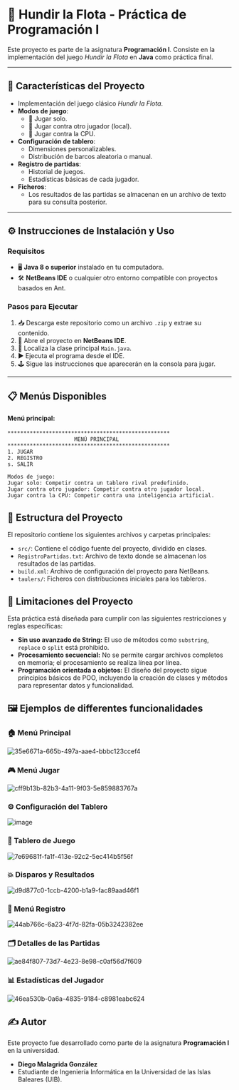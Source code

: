 # 🚢 Hundir la Flota - Práctica de Programación I

Este proyecto es parte de la asignatura **Programación I**. Consiste en la implementación del juego _Hundir la Flota_ en **Java** como práctica final.

---

## 🌟 Características del Proyecto

- Implementación del juego clásico _Hundir la Flota_.
- **Modos de juego**:
  - 🧍 Jugar solo.
  - 👥 Jugar contra otro jugador (local).
  - 🤖 Jugar contra la CPU.
- **Configuración de tablero**:
  - Dimensiones personalizables.
  - Distribución de barcos aleatoria o manual.
- **Registro de partidas**:
  - Historial de juegos.
  - Estadísticas básicas de cada jugador.
- **Ficheros**:
  - Los resultados de las partidas se almacenan en un archivo de texto para su consulta posterior.

---

## ⚙️ Instrucciones de Instalación y Uso

### Requisitos
- 🖥️ **Java 8 o superior** instalado en tu computadora.
- 🛠️ **NetBeans IDE** o cualquier otro entorno compatible con proyectos basados en Ant.

### Pasos para Ejecutar
1. 📥 Descarga este repositorio como un archivo `.zip` y extrae su contenido.
2. 📂 Abre el proyecto en **NetBeans IDE**.
3. 🏁 Localiza la clase principal `Main.java`.
4. ▶️ Ejecuta el programa desde el IDE.
5. 🕹️ Sigue las instrucciones que aparecerán en la consola para jugar.

---

## 📋 Menús Disponibles
#### Menú principal:
```plaintext
***************************************************
                     MENÚ PRINCIPAL
***************************************************
1. JUGAR
2. REGISTRO
s. SALIR

Modos de juego:
Jugar solo: Competir contra un tablero rival predefinido.
Jugar contra otro jugador: Competir contra otro jugador local.
Jugar contra la CPU: Competir contra una inteligencia artificial.

```
## 📁 Estructura del Proyecto

El repositorio contiene los siguientes archivos y carpetas principales:

- `src/`: Contiene el código fuente del proyecto, dividido en clases.
- `RegistroPartidas.txt`: Archivo de texto donde se almacenan los resultados de las partidas.
- `build.xml`: Archivo de configuración del proyecto para NetBeans.
- `taulers/`: Ficheros con distribuciones iniciales para los tableros.

## 🚧 Limitaciones del Proyecto

Esta práctica está diseñada para cumplir con las siguientes restricciones y reglas específicas:

- **Sin uso avanzado de String:** El uso de métodos como `substring`, `replace` o `split` está prohibido.
- **Procesamiento secuencial:** No se permite cargar archivos completos en memoria; el procesamiento se realiza línea por línea.
- **Programación orientada a objetos:** El diseño del proyecto sigue principios básicos de POO, incluyendo la creación de clases y métodos para representar datos y funcionalidad.


## 🖼️ Ejemplos de differentes funcionalidades

### 🏠 Menú Principal
![35e6671a-665b-497a-aae4-bbbc123ccef4](https://github.com/user-attachments/assets/d3d3a9e5-7790-4802-a2b4-40f909ee2766)

### 🎮 Menú Jugar
![cff9b13b-82b3-4a11-9f03-5e859883767a](https://github.com/user-attachments/assets/c880bdfa-5d3d-4660-93fa-5587d32a6f35)

### ⚙️ Configuración del Tablero
![image](https://github.com/user-attachments/assets/7eb00a58-ef50-4ab4-8699-22ce23ffc632)

### 🎯 Tablero de Juego
![7e69681f-fa1f-413e-92c2-5ec414b5f56f](https://github.com/user-attachments/assets/fc039abd-f6c0-4765-b742-26ba10d34739)

### 💥 Disparos y Resultados
![d9d877c0-1ccb-4200-b1a9-fac89aad46f1](https://github.com/user-attachments/assets/ea241495-38d5-43b9-b227-e6555846eb6c)

### 📑 Menú Registro
![44ab766c-6a23-4f7d-82fa-05b3242382ee](https://github.com/user-attachments/assets/af6c2cb5-929f-475b-b208-62af2c78fd5e)

### 🗂️ Detalles de las Partidas
![ae84f807-73d7-4e23-8e98-c0af56d7f609](https://github.com/user-attachments/assets/4386100c-1e50-40c1-8554-b5d310aea6da)

### 📊 Estadísticas del Jugador
![46ea530b-0a6a-4835-9184-c8981eabc624](https://github.com/user-attachments/assets/17506b60-c9cf-4f2d-83cc-46f0fca648ae)

## ✍️ Autor

Este proyecto fue desarrollado como parte de la asignatura **Programación I** en la universidad.

- **Diego Malagrida González**
- Estudiante de Ingeniería Informática en la Universidad de las Islas Baleares (UIB).

